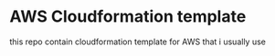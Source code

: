 # AWS Cloudformation template

this repo contain cloudformation template for AWS that i usually use
